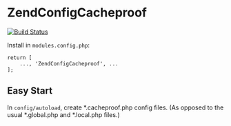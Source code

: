 # ZendConfigCacheproof

[![Build Status](https://travis-ci.org/dillchuk/ZendConfigCacheproof.svg?branch=master)](https://travis-ci.org/dillchuk/ZendConfigCacheproof)

Install in `modules.config.php`:
~~~
return [
    ..., 'ZendConfigCacheproof', ...
];
~~~

## Easy Start

In `config/autoload`, create *.cacheproof.php config files.  (As opposed to the usual *.global.php and *.local.php files.)
